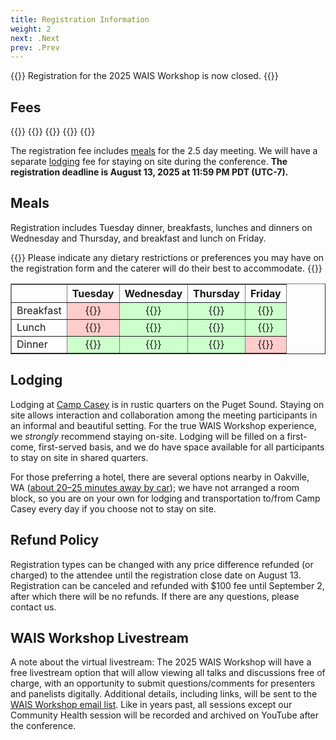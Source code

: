 ```yaml
---
title: Registration Information
weight: 2
next: .Next
prev: .Prev
---
```



{{<callout type="error" emoji=" ">}}
  Registration for the 2025 WAIS Workshop is now closed.
{{</callout>}}


## Fees

<div class="hx:mt-6 hx:mb-3">
{{<cards cols="1">}}
  {{<card title="Regular Registration with On-Site Lodging: $375">}}
  {{<card title="Early-Career Registration with On-Site Lodging: $225">}}
  {{<card title="Registration without Lodging: $275">}}
{{</cards>}}
</div>

<!-- Registration for WAIS Workshop 2025 is now open. **Please [click here](https://mines.eventsair.com/26gp1120a/waisreg) to register for the meeting.** -->
The registration fee includes [meals](#meals) for the 2.5 day meeting. We will have a separate [lodging](#lodging) fee for staying on site during the conference. **The registration deadline is August 13, 2025 at 11:59 PM PDT (UTC-7).**

## Meals

Registration includes Tuesday dinner, breakfasts, lunches and dinners on Wednesday and Thursday, and breakfast and lunch on Friday. 

{{<callout style="note" emoji=" ">}}
  Please indicate any dietary restrictions or preferences you may have on the registration form and the caterer will do their best to accommodate.
{{</callout>}}

<table border="1" style="border-collapse: collapse;">
  <tr>
    <th></th>
    <th>Tuesday</th>
    <th>Wednesday</th>
    <th>Thursday</th>
    <th>Friday</th>
  </tr>
  <tr>
    <td>Breakfast</td>
    <td style="background-color: #ffcccc; text-align: center;">{{<icon "x">}}</td>
    <td style="background-color: #ccffcc; text-align: center;">{{<icon "check">}}</td>
    <td style="background-color: #ccffcc; text-align: center;">{{<icon "check">}}</td>
    <td style="background-color: #ccffcc; text-align: center;">{{<icon "check">}}</td>
  </tr>
  <tr>
    <td>Lunch</td>
    <td style="background-color: #ffcccc; text-align: center;">{{<icon "x">}}</td>
    <td style="background-color: #ccffcc; text-align: center;">{{<icon "check">}}</td>
    <td style="background-color: #ccffcc; text-align: center;">{{<icon "check">}}</td>
    <td style="background-color: #ccffcc; text-align: center;">{{<icon "check">}}</td>
  </tr>
  <tr>
    <td>Dinner</td>
    <td style="background-color: #ccffcc; text-align: center;">{{<icon "check">}}</td>
    <td style="background-color: #ccffcc; text-align: center;">{{<icon "check">}}</td>
    <td style="background-color: #ccffcc; text-align: center;">{{<icon "check">}}</td>
    <td style="background-color: #ffcccc; text-align: center;">{{<icon "x">}}</td>
  </tr>
</table>


## Lodging

<!---
{{<callout type="error" emoji=" ">}}
  The room block for discounted lodging is now closed. Please [contact us](mailto:wais@mines.edu) with any lodging concerns you may have.
{{</callout>}}
--->

Lodging at [Camp Casey](https://www.ymcacampcasey.org/) is in rustic quarters on the Puget Sound. Staying on site allows interaction and collaboration among the meeting participants in an informal and beautiful setting. For the true WAIS Workshop experience, we _strongly_ recommend staying on-site. Lodging will be filled on a first-come, first-served basis, and we do have space available for all participants to stay on site in shared quarters. 

For those preferring a hotel, there are several options nearby in Oakville, WA ([about 20–25 minutes away by car](https://maps.app.goo.gl/MVxkMp4DNyFHa68n6)); we have not arranged a room block, so you are on your own for lodging and transportation to/from Camp Casey every day if you choose not to stay on site. 

## Refund Policy

Registration types can be changed with any price difference refunded (or charged) to the attendee until the registration close date on August 13. Registration can be canceled and refunded with \$100 fee until September 2, after which there will be no refunds. If there are any questions, please contact us. 

## WAIS Workshop Livestream

A note about the virtual livestream: The 2025 WAIS Workshop will have a free livestream option that will allow viewing all talks and discussions free of charge, with an opportunity to submit questions/comments for presenters and panelists digitally. Additional details, including links, will be sent to the [WAIS Workshop email list](https://waisworkshop.us5.list-manage.com/subscribe?u=899f758df5f1161ee9a993d3e&id=489522cb53). Like in years past, all sessions except our Community Health session will be recorded and archived on YouTube after the conference.


